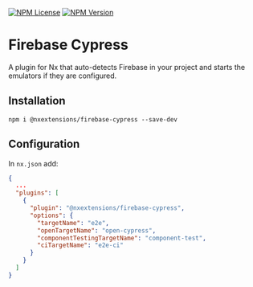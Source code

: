 [![NPM License](https://img.shields.io/npm/l/%40nxextensions%2Ffirebase-cypress)]()
[![NPM Version](https://img.shields.io/npm/v/%40nxextensions%2Ffirebase-cypress)]()

# Firebase Cypress

A plugin for Nx that auto-detects Firebase in your project and starts the emulators if they are configured.

## Installation

`npm i @nxextensions/firebase-cypress --save-dev`

## Configuration

In `nx.json` add:

```json
{
  ...
  "plugins": [
    {
      "plugin": "@nxextensions/firebase-cypress",
      "options": {
        "targetName": "e2e",
        "openTargetName": "open-cypress",
        "componentTestingTargetName": "component-test",
        "ciTargetName": "e2e-ci"
      }
    }
  ]
}
```
